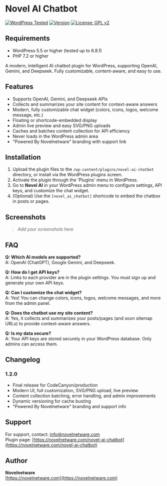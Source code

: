 # Novel AI Chatbot

[![WordPress Tested](https://img.shields.io/badge/WordPress-6.8.1-blue.svg)](https://wordpress.org/)
[![Version](https://img.shields.io/badge/version-1.3.1-blue.svg)](https://novelnetware.com/novel-ai-chatbot)
[![License: GPL v2](https://img.shields.io/badge/License-GPLv2-blue.svg)](http://www.gnu.org/licenses/gpl-2.0.html)

## Requirements
- WordPress 5.5 or higher (tested up to 6.8.1)
- PHP 7.2 or higher

A modern, intelligent AI chatbot plugin for WordPress, supporting OpenAI, Gemini, and Deepseek. Fully customizable, content-aware, and easy to use.

## Features
- Supports OpenAI, Gemini, and Deepseek APIs
- Collects and summarizes your site content for context-aware answers
- Modern, fully customizable chat widget (colors, icons, logos, welcome message, etc.)
- Floating or shortcode-embedded display
- Admin live preview and easy SVG/PNG uploads
- Caches and batches content collection for API efficiency
- Never loads in the WordPress admin area
- "Powered By Novelnetware" branding with support link

## Installation
1. Upload the plugin files to the `/wp-content/plugins/novel-ai-chatbot` directory, or install via the WordPress plugins screen.
2. Activate the plugin through the 'Plugins' menu in WordPress.
3. Go to **Novel AI** in your WordPress admin menu to configure settings, API keys, and customize the chat widget.
4. (Optional) Use the `[novel_ai_chatbot]` shortcode to embed the chatbox in posts or pages.

## Screenshots
> _Add your screenshots here_

## FAQ
**Q: Which AI models are supported?**  
A: OpenAI (ChatGPT), Google Gemini, and Deepseek.

**Q: How do I get API keys?**  
A: Links to each provider are in the plugin settings. You must sign up and generate your own API keys.

**Q: Can I customize the chat widget?**  
A: Yes! You can change colors, icons, logos, welcome messages, and more from the admin panel.

**Q: Does the chatbot use my site content?**  
A: Yes, it collects and summarizes your posts/pages (and soon sitemap URLs) to provide context-aware answers.

**Q: Is my data secure?**  
A: Your API keys are stored securely in your WordPress database. Only admins can access them.

## Changelog
### 1.2.0
- Final release for CodeCanyon/production
- Modern UI, full customization, SVG/PNG upload, live preview
- Content collection batching, error handling, and admin improvements
- Dynamic versioning for cache busting
- "Powered By Novelnetware" branding and support info

## Support
For support, contact: [info@novelnetware.com](mailto:info@novelnetware.com)  
Plugin page: [https://novelnetware.com/novel-ai-chatbot](https://novelnetware.com/novel-ai-chatbot)

## Author
**Novelnetware**  
[https://novelnetware.com](https://novelnetware.com) 